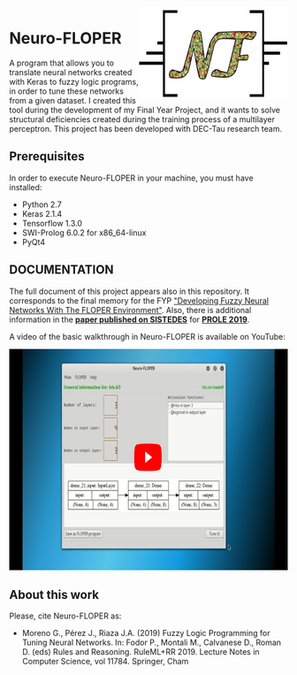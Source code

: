 <img src="IMG/logo_about.png" align="right" height="166" width="270"/>

# Neuro-FLOPER

A program that allows you to translate neural networks created with Keras to fuzzy logic programs, in order to tune these networks from a given dataset. I created this tool during the development of my Final Year Project, and it wants to solve structural deficiencies created during the training process of a multilayer perceptron. This project has been developed with DEC-Tau research team.
## Prerequisites

In order to execute Neuro-FLOPER in your machine, you must have installed:
* Python 2.7
* Keras 2.1.4
* Tensorflow 1.3.0
* SWI-Prolog 6.0.2 for x86_64-linux
* PyQt4

## DOCUMENTATION

The full document of this project appears also in this repository. It corresponds to the final memory for the FYP <a href="https://github.com/Xachap/Neuro-FLOPER/blob/master/Developing%20Fuzzy%20Neural%20Networks%20With%20The%20FLOPER%20Environment.pdf">"Developing Fuzzy Neural Networks With The FLOPER Environment"</a>. Also, there is additional information in the <a href="https://biblioteca.sistedes.es/articulo/tuning-neural-networks-in-a-fuzzy-logic-programming-environment/">**paper published on SISTEDES**</a> for <a href="http://sistedes2019.spilab.es/prole/">**PROLE 2019**</a>.

A video of the basic walkthrough in Neuro-FLOPER is available on YouTube:

<p align="center">
<a href="https://www.youtube.com/watch?v=uLEuXNAy6AI&vl=es" target="_blank"><img src="IMG/demo.png" height="400" width="700"/></a>
</p>

## About this work

 Please, cite Neuro-FLOPER as:
 
 * Moreno G., Pérez J., Riaza J.A. (2019) Fuzzy Logic Programming for Tuning Neural Networks. In: Fodor P., Montali M., Calvanese D., Roman D. (eds) Rules and Reasoning. RuleML+RR 2019. Lecture Notes in Computer Science, vol 11784. Springer, Cham
